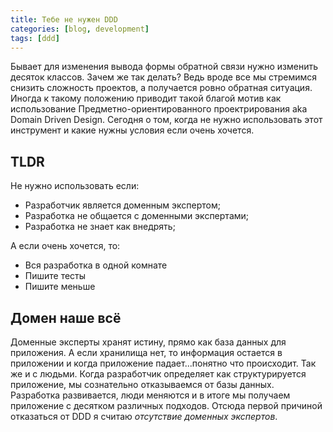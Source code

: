 ```yaml
---
title: Тебе не нужен DDD
categories: [blog, development]
tags: [ddd]
---
```

Бывает для изменения вывода формы обратной связи нужно изменить десяток классов.
Зачем же так делать? Ведь вроде все мы стремимся снизить сложность проектов,
а получается ровно обратная ситуация. Иногда к такому положению приводит такой
благой мотив как использование Предметно-ориентированного проектрирования aka
Domain Driven Design. Сегодня о том, когда не нужно использовать этот инструмент
и какие нужны условия если очень хочется.
<!--more-->

## TLDR

Не нужно использовать если:

 - Разработчик является доменным экспертом;
 - Разработка не общается с доменными экспертами;
 - Разработка не знает как внедрять;
  
А если очень хочется, то:

- Вся разработка в одной комнате
- Пишите тесты
- Пишите меньше

## Домен наше всё

Доменные эксперты хранят истину, прямо как база данных для приложения.
А если хранилища нет, то информация остается в приложении и когда 
приложение падает...понятно что происходит. 
Так же и с людьми. Когда разработчик определяет как структурируется 
приложение, мы сознательно отказываемся от базы данных. Разработка 
развивается, люди меняются и в итоге мы получаем приложение с десятком
различных подходов. Отсюда первой причиной отказаться от DDD я считаю
*отсутствие доменных экспертов*.
